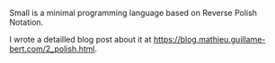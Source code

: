 Small is a minimal programming language based on Reverse Polish Notation.

I wrote a detailled blog post about it at https://blog.mathieu.guillame-bert.com/2_polish.html.

